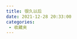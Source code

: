 ```yaml
---
title: 很久以后
date: 2021-12-28 20:33:00
categories:
 - 收藏夹
---
```


<bilibili src="https://player.bilibili.com/player.html?aid=92127944&bvid=BV1c7411N7a7&cid=157300752&page=1"/>